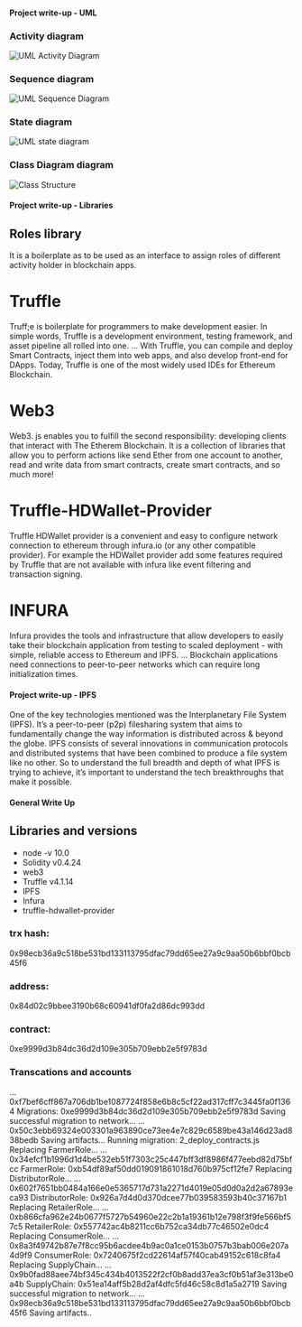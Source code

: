 #### Project write-up - UML

###  Activity diagram

![UML Activity Diagram](https://user-images.githubusercontent.com/68476971/122929727-1587c180-d38d-11eb-8537-3c3fb7a11cd4.png)

###  Sequence diagram

![UML Sequence Diagram](https://user-images.githubusercontent.com/68476971/122929772-233d4700-d38d-11eb-8ba7-4f196fe38343.png)

###  State diagram

![UML state diagram](https://user-images.githubusercontent.com/68476971/122929813-2d5f4580-d38d-11eb-84ca-f70379b22605.png)

###  Class Diagram diagram

![Class Structure](https://user-images.githubusercontent.com/68476971/122929838-36e8ad80-d38d-11eb-9a71-2bb4143dd6ad.png)

#### Project write-up - Libraries

## Roles library 
It is a boilerplate as to be used as an interface to assign roles of different activity holder in blockchain apps.

# Truffle 
Truff;e is  boilerplate for programmers to make development easier. In simple words, Truffle is a development environment, testing framework, and asset pipeline all rolled into one. ... With Truffle, you can compile and deploy Smart Contracts, inject them into web apps, and also develop front-end for DApps. Today, Truffle is one of the most widely used IDEs for Ethereum Blockchain.

# Web3
Web3. js enables you to fulfill the second responsibility: developing clients that interact with The Etherem Blockchain. It is a collection of libraries that allow you to perform actions like send Ether from one account to another, read and write data from smart contracts, create smart contracts, and so much more!

# Truffle-HDWallet-Provider
Truffle HDWallet provider is a convenient and easy to configure network connection to ethereum through infura.io (or any other compatible provider). For example the HDWallet provider add some features required by Truffle that are not available with infura like event filtering and transaction signing.

# INFURA
Infura provides the tools and infrastructure that allow developers to easily take their blockchain application from testing to scaled deployment - with simple, reliable access to Ethereum and IPFS. ... Blockchain applications need connections to peer-to-peer networks which can require long initialization times.


#### Project write-up - IPFS

One of the key technologies mentioned was the Interplanetary File System (IPFS). It’s a peer-to-peer (p2p) filesharing system that aims to fundamentally change the way information is distributed across & beyond the globe. IPFS consists of several innovations in communication protocols and distributed systems that have been combined to produce a file system like no other. So to understand the full breadth and depth of what IPFS is trying to achieve, it’s important to understand the tech breakthroughs that make it possible.

#### General Write Up


## Libraries and versions
* node -v 10.0
* Solidity v0.4.24
* web3
* Truffle v4.1.14
* IPFS
* Infura
* truffle-hdwallet-provider


### trx hash: 
0x98ecb36a9c518be531bd133113795dfac79dd65ee27a9c9aa50b6bbf0bcb45f6

### address:
0x84d02c9bbee3190b68c60941df0fa2d86dc993dd

### contract: 
0xe9999d3b84dc36d2d109e305b709ebb2e5f9783d


### Transcations and accounts
  ... 0xf7bef6cff867a706db1be1087724f858e6b8c5cf22ad317cff7c3445fa0f1364
  Migrations: 0xe9999d3b84dc36d2d109e305b709ebb2e5f9783d
Saving successful migration to network...
  ... 0x50c3ebb69324e003301a963890ce73ee4e7c829c6589be43a146d23ad838bedb
Saving artifacts...
Running migration: 2_deploy_contracts.js
  Replacing FarmerRole...
  ... 0x34efcf1b1996d1d4be532eb51f7303c25c447bff3df8986f477eebd82d75bfcc
  FarmerRole: 0xb54df89af50dd019091861018d760b975cf12fe7
  Replacing DistributorRole...
  ... 0x602f7651bb0484a166e0e5365717d731a2271d4019e05d0d0a2d2a67893eca93
  DistributorRole: 0x926a7d4d0d370dcee77b039583593b40c37167b1
  Replacing RetailerRole...
  ... 0xb866cfa962e24b0677f5727b54960e22c2b1a19361b12e798f3f9fe566bf57c5
  RetailerRole: 0x557742ac4b8211cc6b752ca34db77c46502e0dc4
  Replacing ConsumerRole...
  ... 0x8a3f49742b87e7f8cc95b6acdee4b9ac0a1ce0153b0757b3bab006e207a4d9f9
  ConsumerRole: 0x7240675f2cd22614af57f40cab49152c618c8fa4
  Replacing SupplyChain...
  ... 0x9b0fad88aee74bf345c434b4013522f2cf0b8add37ea3cf0b51af3e313be0a4b
  SupplyChain: 0x51ea14aff5b28d2af4dfc5fd46c58c8d1a5a2719
Saving successful migration to network...
  ... 0x98ecb36a9c518be531bd133113795dfac79dd65ee27a9c9aa50b6bbf0bcb45f6
Saving artifacts..

